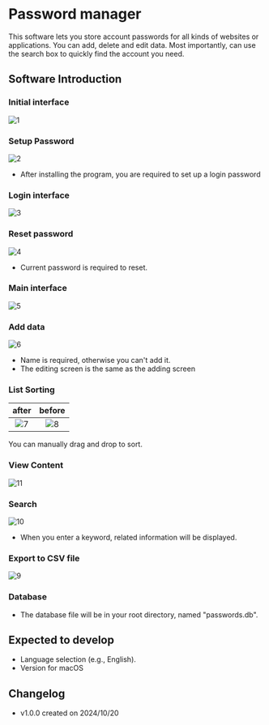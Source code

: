 # Password manager

This software lets you store account passwords for all kinds of websites or applications.
You can add, delete and edit data. 
Most importantly, can use the search box to quickly find the account you need.

## Software Introduction

### Initial interface
![1](Images/1.png)

### Setup Password
![2](Images/2.png)
* After installing the program, you are required to set up a login password

### Login interface
![3](Images/3.png)

### Reset password
![4](Images/4.png)
* Current password is required to reset.

### Main interface
![5](Images/5.png)

### Add data
![6](Images/6.png)
* Name is required, otherwise you can't add it.
* The editing screen is the same as the adding screen

### List Sorting
| after | before |
| :------: | :------: |
| ![7](Images/7.png) | ![8](Images/8.png) |

You can manually drag and drop to sort.

### View Content
![11](Images/11.png)

### Search
![10](Images/10.png)
* When you enter a keyword, related information will be displayed.

### Export to CSV file
![9](Images/9.png)

### Database
* The database file will be in your root directory, named "passwords.db".

## Expected to develop
* Language selection (e.g., English).
* Version for macOS

## Changelog

* v1.0.0 created on 2024/10/20